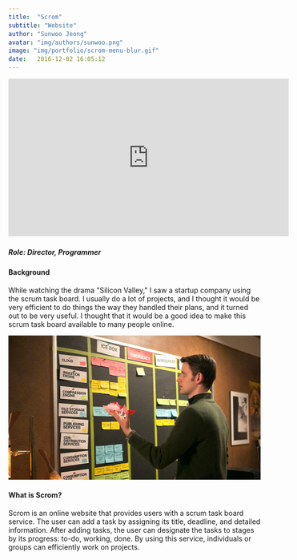 ```yaml
---
title:  "Scrom"
subtitle: "Website"
author: "Sunwoo Jeong"
avatar: "img/authors/sunwoo.png"
image: "img/portfolio/scrom-menu-blur.gif"
date:   2016-12-02 16:05:12
---
```


<div class="video-responsive">
    <iframe width="560" height="315" src="https://www.youtube.com/embed/081DmFpT7Ic" frameborder="0" allow="accelerometer; autoplay; encrypted-media; gyroscope; picture-in-picture" allowfullscreen></iframe>
</div>

##### Role: Director, Programmer

#### Background

While watching the drama "Silicon Valley," I saw a startup company using the scrum task board. I usually do a lot of projects, and I thought it would be very efficient to do things the way they handled their plans, and it turned out to be very useful. I thought that it would be a good idea to make this scrum task board available to many people online.

<center> <img src="/img/silicon-valley-scrum.jpg" width="512" height="288"/> </center>

#### What is Scrom?

Scrom is an online website that provides users with a scrum task board service. The user can add a task by assigning its title, deadline, and detailed information. After adding tasks, the user can designate the tasks to stages by its progress: to-do, working, done. By using this service, individuals or groups can efficiently work on projects.
